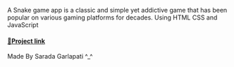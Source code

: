 A Snake game app is a classic and simple yet addictive game that has been popular on various gaming platforms for decades.
Using HTML CSS and JavaScript<br>
<h4><a href="https://sarada-garlapati.github.io/Snake_game/">🔗Project link</a></h4>
Made By Sarada Garlapati ^_^
